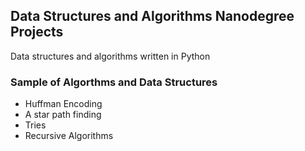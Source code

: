 ## Data Structures and Algorithms Nanodegree Projects

Data structures and algorithms written in Python

### Sample of Algorthms and Data Structures
- Huffman Encoding
- A star path finding
- Tries
- Recursive Algorithms
